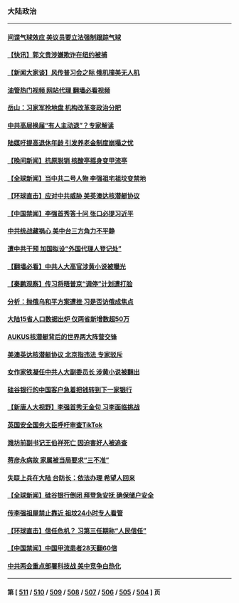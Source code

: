 ### 大陆政治
---
#### [间谍气球效应 美议员要立法强制跟踪气球](../../pages/ncid277/n13950906.md?03160045) 
#### [【快讯】郭文贵涉嫌欺诈在纽约被捕](../../pages/ncid277/n13950970.md?03160045) 
#### [【新闻大家谈】风传普习会之际 俄机撞美无人机](../../pages/ncid277/n13950870.md?03160045) 
#### [油管热门视频 网站代理 翻墙必看视频](http://138.2.39.72:81/youtube.html?epic-marker?03160045)
#### [岳山：习家军抢地盘 机构改革变政治分肥](../../pages/ncid277/n13950578.md?03160045) 
#### [中共高层换届“有人主动退”？专家解读](../../pages/ncid277/n13950663.md?03160045) 
#### [陆媒吁提高退休年龄 引发养老金制度崩塌之忧](../../pages/ncid277/n13950510.md?03160045) 
#### [【晚间新闻】抗原脱销 核酸亭摇身变甲流亭](../../pages/ncid277/n13950209.md?03160045) 
#### [【全球新闻】当中共二号人物 李强祖宅祖坟变禁地](../../pages/ncid277/n13950562.md?03160045) 
#### [【环球直击】应对中共威胁 美英澳达核潜艇协议](../../pages/ncid277/n13950211.md?03160045) 
#### [【中国禁闻】李强首秀答十问 张口必提习近平](../../pages/ncid277/n13950249.md?03160045) 
#### [中共统战藏祸心 美中台三方角力不平静](../../pages/ncid277/n13950156.md?03160045) 
#### [遭中共干预 加国拟设“外国代理人登记处”](../../pages/ncid277/n13950324.md?03160045) 
#### [【翻墙必看】中共人大高官涉黄小说被曝光](../../pages/ncid277/n13950424.md?03160045) 
#### [【秦鹏观察】传习将晤普京“调停”计划遭打脸](../../pages/ncid277/n13950325.md?03160045) 
#### [分析：抛俄乌和平方案遭挫 习是否访俄成焦点](../../pages/ncid277/n13950100.md?03160045) 
#### [大陆15省人口数据出炉 仅两省新增数超50万](../../pages/ncid277/n13950450.md?03160045) 
#### [AUKUS核潜艇背后的世界两大阵营交锋](../../pages/ncid277/n13950184.md?03160045) 
#### [美澳英达核潜艇协议 北京指违法 专家驳斥](../../pages/ncid277/n13950189.md?03160045) 
#### [女作家铁凝任中共人大副委员长 涉黄小说被翻出](../../pages/ncid277/n13950264.md?03160045) 
#### [硅谷银行的中国客户急着把钱转到下一家银行](../../pages/ncid277/n13950236.md?03160045) 
#### [【新唐人大视野】李强首秀无金句 习李面临挑战](../../pages/ncid277/n13950157.md?03160045) 
#### [英国安全国务大臣呼吁审查TikTok](../../pages/ncid277/n13950091.md?03160045) 
#### [潍坊前副书记王伯祥死亡 因迫害好人被追查](../../pages/ncid277/n13949998.md?03160045) 
#### [蒋彦永病故 家属被当局要求“三不准”](../../pages/ncid277/n13950004.md?03160045) 
#### [失联上兵在大陆 台防长：依法办理 希望人回来](../../pages/ncid277/n13949876.md?03160045) 
#### [【全球新闻】硅谷银行倒闭 拜登急安抚 确保储户安全](../../pages/ncid277/n13949970.md?03160045) 
#### [传李强祖屋禁止靠近 祖坟24小时专人看管](../../pages/ncid277/n13949967.md?03160045) 
#### [【环球直击】信任危机？ 习第三任期称“人民信任”](../../pages/ncid277/n13948967.md?03160045) 
#### [【中国禁闻】中国甲流患者28天翻60倍](../../pages/ncid277/n13949690.md?03160045) 
#### [中共两会重点部署科技战 美中竞争白热化](../../pages/ncid277/n13949668.md?03160045) 

---
#### 第 [ [511](./511.md?03160045) / [510](./510.md?03160045) / [509](./509.md?03160045) / [508](./508.md?03160045) / [507](./507.md?03160045) / [506](./506.md?03160045) / [505](./505.md?03160045) / [504](./504.md?03160045) ] 页
